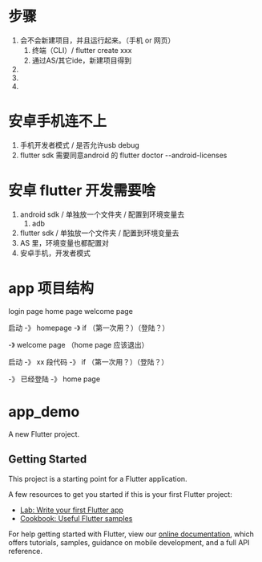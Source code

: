 # 步骤
1. 会不会新建项目，并且运行起来。（手机 or 网页）
    1. 终端（CLI）/ flutter create xxx
    2. 通过AS/其它ide，新建项目得到
2.
3.
4.

# 安卓手机连不上
1. 手机开发者模式 / 是否允许usb debug
2. flutter sdk 需要同意android 的 flutter doctor --android-licenses

# 安卓 flutter 开发需要啥
1. android sdk / 单独放一个文件夹 / 配置到环境变量去
    1. adb
2. flutter sdk / 单独放一个文件夹 / 配置到环境变量去
3. AS 里，环境变量也都配置对
4. 安卓手机，开发者模式

# app 项目结构
login page
home page
welcome page

启动 -》 homepage -》 if （第一次用？）（登陆？）

-》 welcome page （home page 应该退出）



启动 -》 xx 段代码 -》 if （第一次用？）（登陆？）

-》 已经登陆 -》 home page


# app_demo


A new Flutter project.

## Getting Started

This project is a starting point for a Flutter application.

A few resources to get you started if this is your first Flutter project:

- [Lab: Write your first Flutter app](https://flutter.dev/docs/get-started/codelab)
- [Cookbook: Useful Flutter samples](https://flutter.dev/docs/cookbook)

For help getting started with Flutter, view our
[online documentation](https://flutter.dev/docs), which offers tutorials,
samples, guidance on mobile development, and a full API reference.
